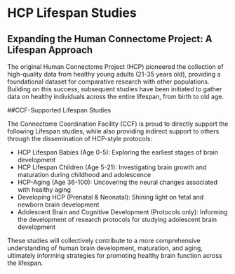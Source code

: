 # HCP Lifespan Studies

## Expanding the Human Connectome Project: A Lifespan Approach

The original Human Connectome Project (HCP) pioneered the collection of high-quality data from healthy young adults (21-35 years old), providing a foundational dataset for comparative research with other populations. Building on this success, subsequent studies have been initiated to gather data on healthy individuals across the entire lifespan, from birth to old age.

##CCF-Supported Lifespan Studies

The Connectome Coordination Facility (CCF) is proud to directly support the following Lifespan studies, while also providing indirect support to others through the dissemination of HCP-style protocols:

- HCP Lifespan Babies (Age 0-5): Exploring the earliest stages of brain development
- HCP Lifespan Children (Age 5-21): Investigating brain growth and maturation during childhood and adolescence
- HCP-Aging (Age 36-100): Uncovering the neural changes associated with healthy aging
- Developing HCP (Prenatal & Neonatal): Shining light on fetal and newborn brain development
- Adolescent Brain and Cognitive Development (Protocols only): Informing the development of research protocols for studying adolescent brain development

These studies will collectively contribute to a more comprehensive understanding of human brain development, maturation, and aging, ultimately informing strategies for promoting healthy brain function across the lifespan.
